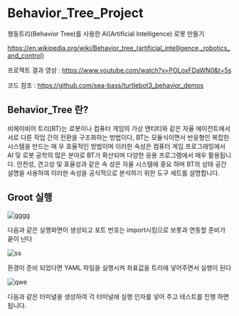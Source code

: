 # Behavior_Tree_Project

행동트리(Behavior Tree)를 사용한 AI(Artificial Intelligence) 로봇 만들기

https://en.wikipedia.org/wiki/Behavior_tree_(artificial_intelligence,_robotics_and_control)

프로젝트 결과 영상 : https://www.youtube.com/watch?v=POLoxFDaWN0&t=5s

코드 참조 : https://github.com/sea-bass/turtlebot3_behavior_demos

## Behavior_Tree 란?

비헤이비어 트리(BT)는 로봇이나 컴퓨터 게임의 가상 엔티티와 같은 자율 에이전트에서 서로 다른 작업 간의 전환을 구조화하는 방법이다, BT는 모듈식이면서 반응형인 복잡한 시스템을 만드는 매
우 효율적인 방법이며 이러한 속성은 컴퓨터 게임 프로그래밍에서 AI 및 로봇 공학의 많은 분야로 BT가 확산되며 다양한 응용 프로그램에서 매우 활용됩니다. 안전성, 견고성 및 효율성과 같은 속
성은 자율 시스템에 중요 하며 BT의 상태 공간 설명을 사용하여 이러한 속성을 공식적으로 분석하기 위한 도구 세트를 설명합니다.


## Groot 실행
![gggg](https://user-images.githubusercontent.com/84003327/182108199-b6140f91-bc38-46cb-8d7a-1ab8c56d71af.png)

다음과 같은 실행화면이 생성되고 포트 번호는 import시킴으로 보롯과 연동할 준비가 끝이 난다  

![ss](https://user-images.githubusercontent.com/84003327/185026707-4fe0e3dc-f992-4f3b-85df-f42aef69f72e.png)

환경이 준비 되었다면 YAML 파일을 실행시켜 좌표값을 트리에 넣어주면서 실행이 된다 

![qwe](https://user-images.githubusercontent.com/84003327/185027695-6ac5b5f0-f93c-491d-a8cd-9ab98c0a1323.png)

다음과 같은 터미녈을 생성하여 걱 터미널에 실행 인자를 넣어 주고 테스트를 진행 하면 됩니다.

